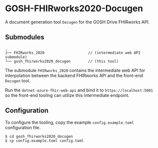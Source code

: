 # GOSH-FHIRworks2020-Docugen

A document generation tool `Docugen` for the GOSH Drive FHIRworks API.

## Submodules

```
.
├── FHIRworks_2020                    // (intermediate web API submodule)
└── gosh_fhirworks2020_docugen        // (this tool)
```

The submodule `FHIRworks_2020` contains the intermediate web API for
interpolation between the backend FHIRworks API and the front-end `Docugen`
tool.

Run the `dotnet-azure-fhir-web-api` and bind it to `https://localhost:5001` so
the front-end tooling can utilize this intermediate endpoint.

## Configuration

To configure the tooling, copy the example `config.example.toml` configuration
file.

```bash
$ cd gosh_fhirworks2020_docugen
$ cp config.example.toml config.toml
```
